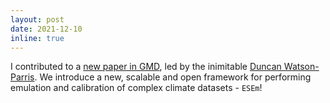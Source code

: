 ```yaml
---
layout: post
date: 2021-12-10
inline: true
---
```


I contributed to a [new paper in GMD](https://gmd.copernicus.org/articles/14/7659/2021/gmd-14-7659-2021.html), led by the inimitable [Duncan Watson-Parris](https://duncanwp.github.io/). We introduce a new, scalable and open framework for performing emulation and calibration of complex climate datasets - `ESEm`!
